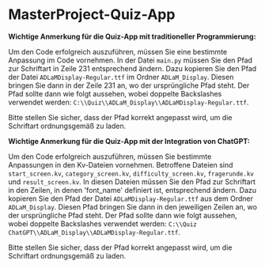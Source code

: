 # MasterProject-Quiz-App

**Wichtige Anmerkung für die Quiz-App mit traditioneller Programmierung:**

Um den Code erfolgreich auszuführen, müssen Sie eine bestimmte Anpassung im Code vornehmen. In der Datei `main.py` müssen Sie den Pfad zur Schriftart in Zeile 231 entsprechend ändern. Dazu kopieren Sie den Pfad der Datei `ADLaMDisplay-Regular.ttf` im Ordner `ADLaM_Display`. Diesen bringen Sie dann in der Zeile 231 an, wo der ursprüngliche Pfad steht. Der Pfad sollte dann wie folgt aussehen, wobei doppelte Backslashes verwendet werden: `C:\\Quiz\\ADLaM_Display\\ADLaMDisplay-Regular.ttf`.

Bitte stellen Sie sicher, dass der Pfad korrekt angepasst wird, um die Schriftart ordnungsgemäß zu laden.

**Wichtige Anmerkung für die Quiz-App mit der Integration von ChatGPT:**

Um den Code erfolgreich auszuführen, müssen Sie bestimmte Anpassungen in den Kv-Dateien vornehmen. Betroffene Dateien sind `start_screen.kv`, `category_screen.kv`, `difficulty_screen.kv`, `fragerunde.kv` und `result_screen.kv`. In diesen Dateien müssen Sie den Pfad zur Schriftart in den Zeilen, in denen 'font_name' definiert ist, entsprechend ändern. Dazu kopieren Sie den Pfad der Datei `ADLaMDisplay-Regular.ttf` aus dem Ordner `ADLaM_Display`. Diesen Pfad bringen Sie dann in den jeweiligen Zeilen an, wo der ursprüngliche Pfad steht. Der Pfad sollte dann wie folgt aussehen, wobei doppelte Backslashes verwendet werden: `C:\\Quiz ChatGPT\\ADLaM_Display\\ADLaMDisplay-Regular.ttf`.

Bitte stellen Sie sicher, dass der Pfad korrekt angepasst wird, um die Schriftart ordnungsgemäß zu laden.
